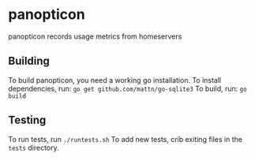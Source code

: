 # panopticon
panopticon records usage metrics from homeservers

## Building
To build panopticon, you need a working go installation.
To install dependencies, run:
 `go get github.com/mattn/go-sqlite3`
To build, run:
 `go build`

## Testing
To run tests, run `./runtests.sh`
To add new tests, crib exiting files in the `tests` directory.
